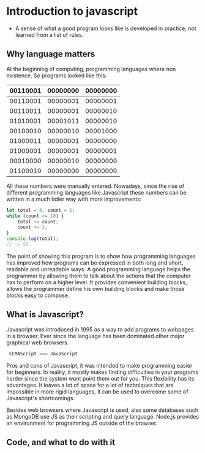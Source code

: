 # Introduction to javascript

* A sense of what a good program looks like is developed in practice, not learned from a list of rules.

## Why language matters

At the beginning of computing, programming languages where non existence. So programs looked like this:

| 00110001 | 00000000 | 00000000 |
| ---------| :--------| --------:|
| 00110001 | 00000001 | 00000001 |
| 00110011 | 00000001 | 00000010 |
| 01010001 | 00001011 | 00000010 |
| 00100010 | 00000010 | 00001000 |
| 01000011 | 00000001 | 00000000 |
| 01000001 | 00000001 | 00000001 |
| 00010000 | 00000010 | 00000000 |
| 01100010 | 00000000 | 00000000 |

All these numbers were manually entered. Nowadays, since the rise of different programming languages like Javascript these numbers can be
written in a much tidier way with more improvements:

```javascript
let total = 0, count = 1;
while (count <= 10) {
    total += count;
    count += 1;
}
console.log(total);
// -> 55
```

The point of showing this program is to show how programming languages has improved 
how programs can be expressed in both long and short, readable and unreadable ways. A good programming language
helps the programmer by allowing them to talk about the actions that the computer has to perform on a higher level.
It provides convenient building blocks, allows the programmer define his own building blocks and make 
those blocks easy to compose.

## What is Javascript?

Javascript was introduced in 1995 as a way to add programs to webpages in a browser. Ever since the language has been dominated other major
graphical web browsers.

```javascript
 ECMAScript === JavaScript
 ```
 Pros and cons of Javascript, it was intended to make programming easier for beginners. In reality, it mostly makes finding difficulties
 in your programs harder since the system wont point them out for you. This flexibility has its advantages. It leaves a lot of space for a lot
 of techniques that are impossible in more rigid languages, it can be used to overcome some of Javascript's shortcomings.

 Besides web browsers where Javascript is used, also some databases such as MongoDB use JS as their scripting and query language.
 Node.js provides an environment for programming JS outside of the browser.

 ## Code, and what to do with it

 

